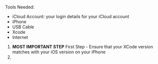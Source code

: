 <!-- Sideloading - once you've created, run and tested your app, it's time to download or "sideload" - installing the XCode project onto your phone -->

Tools Needed: 

  - iCloud Account: your login details for your iCloud account
  - iPhone
  - USB Cable 
  - Xcode 
  - Internet 
  
<!-- Steps to Sideload your XCode project -->
  
1. **MOST IMPORTANT STEP** First Step - Ensure that your XCode version matches with your iOS version on your iPhone 
2. 